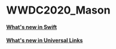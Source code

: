 # WWDC2020_Mason

#### [What's new in Swift](whatnewinswift.md)
#### [What's new in Universal Links](whatsnewinuniversallinks.md)



